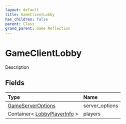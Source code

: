 ```yaml
---
layout: default
title: GameClientLobby
has_children: false
parent: Class
grand_parent: Game Reflection
---
```

# GameClientLobby
Description 

## Fields

| Type | Name |
|:----------|:--------------|
| [GameServerOptions](/riftbreaker-wiki/docs/game-reflection/classes/game_server_options/) | server_options |
| Container< [LobbyPlayerInfo](/riftbreaker-wiki/docs/game-reflection/classes/lobby_player_info/) > | players |

